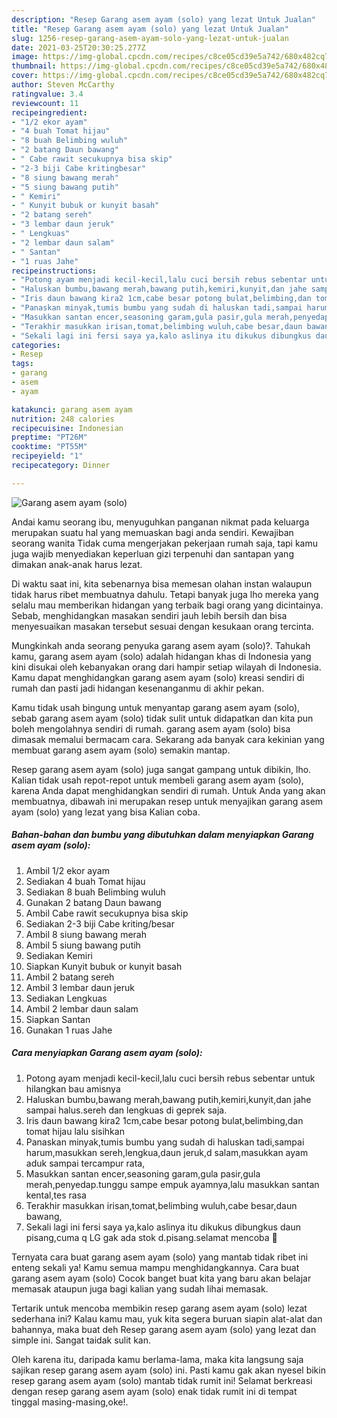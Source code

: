 ```yaml
---
description: "Resep Garang asem ayam (solo) yang lezat Untuk Jualan"
title: "Resep Garang asem ayam (solo) yang lezat Untuk Jualan"
slug: 1256-resep-garang-asem-ayam-solo-yang-lezat-untuk-jualan
date: 2021-03-25T20:30:25.277Z
image: https://img-global.cpcdn.com/recipes/c8ce05cd39e5a742/680x482cq70/garang-asem-ayam-solo-foto-resep-utama.jpg
thumbnail: https://img-global.cpcdn.com/recipes/c8ce05cd39e5a742/680x482cq70/garang-asem-ayam-solo-foto-resep-utama.jpg
cover: https://img-global.cpcdn.com/recipes/c8ce05cd39e5a742/680x482cq70/garang-asem-ayam-solo-foto-resep-utama.jpg
author: Steven McCarthy
ratingvalue: 3.4
reviewcount: 11
recipeingredient:
- "1/2 ekor ayam"
- "4 buah Tomat hijau"
- "8 buah Belimbing wuluh"
- "2 batang Daun bawang"
- " Cabe rawit secukupnya bisa skip"
- "2-3 biji Cabe kritingbesar"
- "8 siung bawang merah"
- "5 siung bawang putih"
- " Kemiri"
- " Kunyit bubuk or kunyit basah"
- "2 batang sereh"
- "3 lembar daun jeruk"
- " Lengkuas"
- "2 lembar daun salam"
- " Santan"
- "1 ruas Jahe"
recipeinstructions:
- "Potong ayam menjadi kecil-kecil,lalu cuci bersih rebus sebentar untuk hilangkan bau amisnya"
- "Haluskan bumbu,bawang merah,bawang putih,kemiri,kunyit,dan jahe sampai halus.sereh dan lengkuas di geprek saja."
- "Iris daun bawang kira2 1cm,cabe besar potong bulat,belimbing,dan tomat hijau lalu sisihkan"
- "Panaskan minyak,tumis bumbu yang sudah di haluskan tadi,sampai harum,masukkan sereh,lengkua,daun jeruk,d salam,masukkan ayam aduk sampai tercampur rata,"
- "Masukkan santan encer,seasoning garam,gula pasir,gula merah,penyedap.tunggu sampe empuk ayamnya,lalu masukkan santan kental,tes rasa"
- "Terakhir masukkan irisan,tomat,belimbing wuluh,cabe besar,daun bawang,"
- "Sekali lagi ini fersi saya ya,kalo aslinya itu dikukus dibungkus daun pisang,cuma q LG gak ada stok d.pisang.selamat mencoba 🥰"
categories:
- Resep
tags:
- garang
- asem
- ayam

katakunci: garang asem ayam 
nutrition: 248 calories
recipecuisine: Indonesian
preptime: "PT26M"
cooktime: "PT55M"
recipeyield: "1"
recipecategory: Dinner

---
```



![Garang asem ayam (solo)](https://img-global.cpcdn.com/recipes/c8ce05cd39e5a742/680x482cq70/garang-asem-ayam-solo-foto-resep-utama.jpg)

Andai kamu seorang ibu, menyuguhkan panganan nikmat pada keluarga merupakan suatu hal yang memuaskan bagi anda sendiri. Kewajiban seorang  wanita Tidak cuma mengerjakan pekerjaan rumah saja, tapi kamu juga wajib menyediakan keperluan gizi terpenuhi dan santapan yang dimakan anak-anak harus lezat.

Di waktu  saat ini, kita sebenarnya bisa memesan olahan instan walaupun tidak harus ribet membuatnya dahulu. Tetapi banyak juga lho mereka yang selalu mau memberikan hidangan yang terbaik bagi orang yang dicintainya. Sebab, menghidangkan masakan sendiri jauh lebih bersih dan bisa menyesuaikan masakan tersebut sesuai dengan kesukaan orang tercinta. 



Mungkinkah anda seorang penyuka garang asem ayam (solo)?. Tahukah kamu, garang asem ayam (solo) adalah hidangan khas di Indonesia yang kini disukai oleh kebanyakan orang dari hampir setiap wilayah di Indonesia. Kamu dapat menghidangkan garang asem ayam (solo) kreasi sendiri di rumah dan pasti jadi hidangan kesenanganmu di akhir pekan.

Kamu tidak usah bingung untuk menyantap garang asem ayam (solo), sebab garang asem ayam (solo) tidak sulit untuk didapatkan dan kita pun boleh mengolahnya sendiri di rumah. garang asem ayam (solo) bisa dimasak memalui bermacam cara. Sekarang ada banyak cara kekinian yang membuat garang asem ayam (solo) semakin mantap.

Resep garang asem ayam (solo) juga sangat gampang untuk dibikin, lho. Kalian tidak usah repot-repot untuk membeli garang asem ayam (solo), karena Anda dapat menghidangkan sendiri di rumah. Untuk Anda yang akan membuatnya, dibawah ini merupakan resep untuk menyajikan garang asem ayam (solo) yang lezat yang bisa Kalian coba.

<!--inarticleads1-->

##### Bahan-bahan dan bumbu yang dibutuhkan dalam menyiapkan Garang asem ayam (solo):

1. Ambil 1/2 ekor ayam
1. Sediakan 4 buah Tomat hijau
1. Sediakan 8 buah Belimbing wuluh
1. Gunakan 2 batang Daun bawang
1. Ambil  Cabe rawit secukupnya bisa skip
1. Sediakan 2-3 biji Cabe kriting/besar
1. Ambil 8 siung bawang merah
1. Ambil 5 siung bawang putih
1. Sediakan  Kemiri
1. Siapkan  Kunyit bubuk or kunyit basah
1. Ambil 2 batang sereh
1. Ambil 3 lembar daun jeruk
1. Sediakan  Lengkuas
1. Ambil 2 lembar daun salam
1. Siapkan  Santan
1. Gunakan 1 ruas Jahe




<!--inarticleads2-->

##### Cara menyiapkan Garang asem ayam (solo):

1. Potong ayam menjadi kecil-kecil,lalu cuci bersih rebus sebentar untuk hilangkan bau amisnya
1. Haluskan bumbu,bawang merah,bawang putih,kemiri,kunyit,dan jahe sampai halus.sereh dan lengkuas di geprek saja.
1. Iris daun bawang kira2 1cm,cabe besar potong bulat,belimbing,dan tomat hijau lalu sisihkan
1. Panaskan minyak,tumis bumbu yang sudah di haluskan tadi,sampai harum,masukkan sereh,lengkua,daun jeruk,d salam,masukkan ayam aduk sampai tercampur rata,
1. Masukkan santan encer,seasoning garam,gula pasir,gula merah,penyedap.tunggu sampe empuk ayamnya,lalu masukkan santan kental,tes rasa
1. Terakhir masukkan irisan,tomat,belimbing wuluh,cabe besar,daun bawang,
1. Sekali lagi ini fersi saya ya,kalo aslinya itu dikukus dibungkus daun pisang,cuma q LG gak ada stok d.pisang.selamat mencoba 🥰




Ternyata cara buat garang asem ayam (solo) yang mantab tidak ribet ini enteng sekali ya! Kamu semua mampu menghidangkannya. Cara buat garang asem ayam (solo) Cocok banget buat kita yang baru akan belajar memasak ataupun juga bagi kalian yang sudah lihai memasak.

Tertarik untuk mencoba membikin resep garang asem ayam (solo) lezat sederhana ini? Kalau kamu mau, yuk kita segera buruan siapin alat-alat dan bahannya, maka buat deh Resep garang asem ayam (solo) yang lezat dan simple ini. Sangat taidak sulit kan. 

Oleh karena itu, daripada kamu berlama-lama, maka kita langsung saja sajikan resep garang asem ayam (solo) ini. Pasti kamu gak akan nyesel bikin resep garang asem ayam (solo) mantab tidak rumit ini! Selamat berkreasi dengan resep garang asem ayam (solo) enak tidak rumit ini di tempat tinggal masing-masing,oke!.

